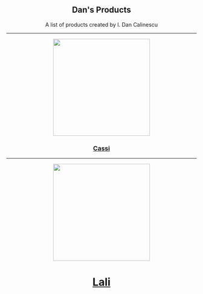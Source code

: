 <h2 align="center"> Dan's Products </h2>
<p align="center"> A list of products created by I. Dan Calinescu </p>

<hr/>

<p align="center">
<a href="http://github.com/idancali/cassi"> <img src="https://raw.githubusercontent.com/idancali/cassi/master/logo.png" width="256px">
<h3 align="center"> Cassi </h3>
</a>

<hr/>

<p align="center">
<img src="https://raw.githubusercontent.com/idancali/lali/master/logo.png" width="256px">
<a href="http://github.com/idancali/lali"> <h1 align="center"> Lali </h1> </a>
</p>
